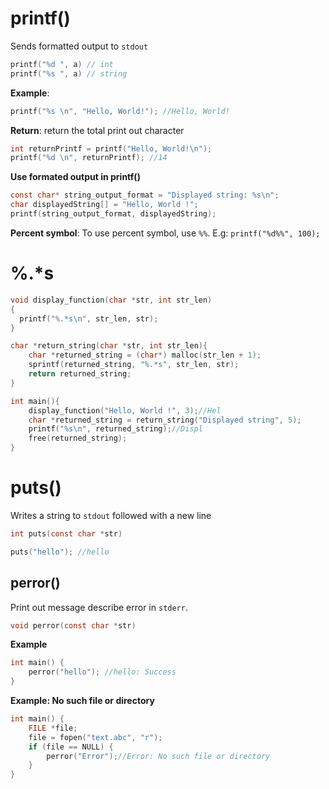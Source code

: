 # printf()

Sends formatted output to ``stdout``

```c
printf("%d ", a) // int
printf("%s ", a) // string
```

**Example**:  
```c
printf("%s \n", "Hello, World!"); //Hello, World!
```

**Return**: return the total print out character

```c
int returnPrintf = printf("Hello, World!\n");
printf("%d \n", returnPrintf); //14
```

**Use formated output in printf()**

```c
const char* string_output_format = "Displayed string: %s\n";
char displayedString[] = "Hello, World !";
printf(string_output_format, displayedString);       
```

**Percent symbol**: To use percent symbol, use ``%%``. E.g: ``printf("%d%%", 100);``
# %.*s

```c
void display_function(char *str, int str_len)
{
  printf("%.*s\n", str_len, str);
}

char *return_string(char *str, int str_len){
    char *returned_string = (char*) malloc(str_len + 1);
    sprintf(returned_string, "%.*s", str_len, str);
    return returned_string;
}

int main(){
    display_function("Hello, World !", 3);//Hel
    char *returned_string = return_string("Displayed string", 5);
    printf("%s\n", returned_string);//Displ
    free(returned_string);
}
```
# puts()

Writes a string to ``stdout`` followed with a new line

```c
int puts(const char *str)
```

```c
puts("hello"); //hello
```
## perror()

Print out message describe error in ``stderr``.

```c
void perror(const char *str)
```

**Example**

```c
int main() {
	perror("hello"); //hello: Success
}
```

**Example: No such file or directory**

```c
int main() {
	FILE *file;
	file = fopen("text.abc", "r");
	if (file == NULL) {
		perror("Error");//Error: No such file or directory
	}
}
```